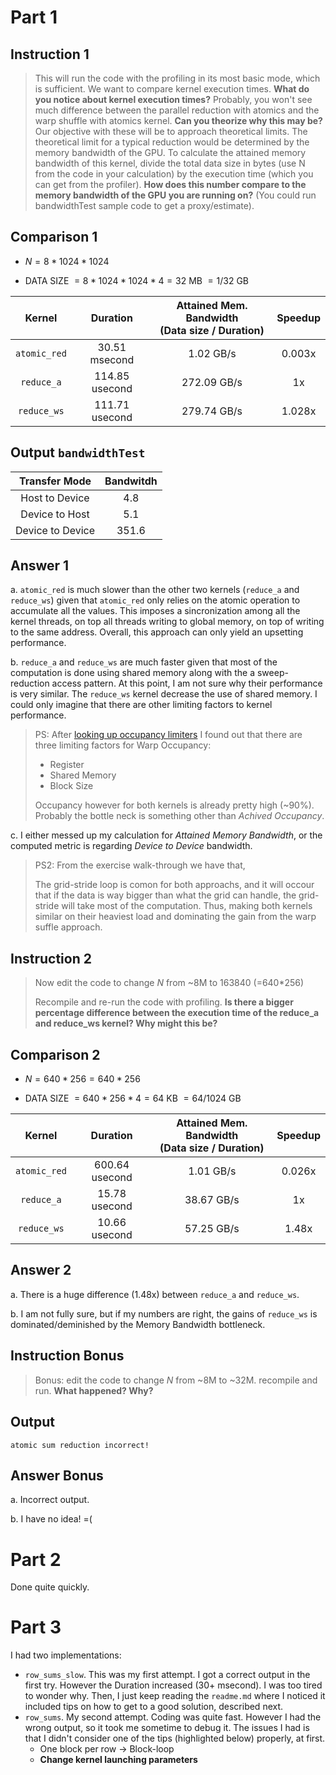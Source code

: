 # Part 1

## Instruction 1
> This will run the code with the profiling in its most basic mode, which is
sufficient. We want to compare kernel execution times. **What do you notice
about kernel execution times?** Probably, you won't see much difference between
the parallel reduction with atomics and the warp shuffle with atomics kernel.
**Can you theorize why this may be?** Our objective with these will be to
approach theoretical limits. The theoretical limit for a typical reduction would
be determined by the memory bandwidth of the GPU. To calculate the attained
memory bandwidth of this kernel, divide the total data size in bytes (use N from
the code in your calculation) by the execution time (which you can get from the
profiler). **How does this number compare to the memory bandwidth of the GPU you
are running on?** (You could run bandwidthTest sample code to get a
proxy/estimate).

## Comparison 1

- $N = 8*1024*1024$

- DATA SIZE $=8*1024*1024*4=32$ MB $=1/32$ GB

|    Kernel    |    Duration    | Attained Mem. Bandwidth<br>(Data size / Duration) | Speedup |
|:------------:|:--------------:|:-------------------------------------------------:|:-------:|
| `atomic_red` | 30.51 msecond  |                     1.02 GB/s                     | 0.003x  |
|  `reduce_a`  | 114.85 usecond |                    272.09 GB/s                    |   1x    |
| `reduce_ws`  | 111.71 usecond |                    279.74 GB/s                    | 1.028x  |
    
## Output `bandwidthTest`

|  Transfer Mode   | Bandwitdh |
|:----------------:|:---------:|
|  Host to Device  |    4.8    |
|  Device to Host  |    5.1    |
| Device to Device |   351.6   |

## Answer 1

a. `atomic_red` is much slower than the other two kernels (`reduce_a` and
`reduce_ws`) given that `atomic_red` only relies on the atomic operation to
accumulate all the values. This imposes a sincronization among all the kernel
threads, on top all threads writing to global memory, on top of writing to the
same address. Overall, this approach can only yield an upsetting performance.

b. `reduce_a` and `reduce_ws` are much faster given that most of the computation
is done using shared memory along with the a sweep-reduction access pattern. At
this point, I am not sure why their performance is very similar. The `reduce_ws`
kernel decrease the use of shared memory. I could only imagine that there are
other limiting factors to kernel performance.

> PS: After [looking up occupancy
> limiters](https://on-demand.gputechconf.com/gtc-express/2011/presentations/cuda_webinars_WarpsAndOccupancy.pdf)
> I found out that there are three limiting factors for Warp Occupancy:
> - Register
> - Shared Memory
> - Block Size
>
> Occupancy however for both kernels is already pretty high (~90%). Probably
the bottle neck is something other than *Achived Occupancy*.

c. I either messed up my calculation for *Attained Memory Bandwidth*, or the
computed metric is regarding *Device to Device* bandwidth.

> PS2: From the exercise walk-through we have that,
>
> The grid-stride loop is comon for both approachs, and it will occour that if
the data is way bigger than what the grid can handle, the grid-stride will take
most of the computation. Thus, making both kernels similar on their heaviest
load and dominating the gain from the warp suffle approach.

## Instruction 2

> Now edit the code to change *N* from ~8M to 163840 (=640*256)
>
> Recompile and re-run the code with profiling. **Is there a bigger percentage
difference between the execution time of the reduce_a and reduce_ws kernel? Why
might this be?**

## Comparison 2

- $N = 640*256 = 640 * 256$

- DATA SIZE $=640 * 256 * 4 = 64$ KB $=64/1024$ GB

|    Kernel    |    Duration    | Attained Mem. Bandwidth<br>(Data size / Duration) | Speedup |
|:------------:|:--------------:|:-------------------------------------------------:|:-------:|
| `atomic_red` | 600.64 usecond |                     1.01 GB/s                     | 0.026x  |
|  `reduce_a`  | 15.78 usecond  |                    38.67 GB/s                     |   1x    |
| `reduce_ws`  | 10.66 usecond  |                    57.25 GB/s                     |  1.48x  |

## Answer 2

a. There is a huge difference (1.48x) between `reduce_a` and `reduce_ws`.

b. I am not fully sure, but if my numbers are right, the gains of `reduce_ws` is
dominated/deminished by the Memory Bandwidth bottleneck.

## Instruction Bonus

> Bonus: edit the code to change *N* from ~8M to ~32M.  recompile and run.
**What happened? Why?**

## Output

```
atomic sum reduction incorrect!
```

## Answer Bonus

a. Incorrect output.

b. I have no idea! =(

# Part 2

Done quite quickly.

# Part 3

I had two implementations:
  - `row_sums_slow`. This was my first attempt. I got a correct output in the
  first try. However the Duration increased (30+ msecond). I was too tired to
  wonder why. Then, I just keep reading the `readme.md` where I noticed it
  included tips on how to get to a good solution, described next.
  - `row_sums`. My second attempt. Coding was quite fast. However I had the
  wrong output, so it took me sometime to debug it. The issues I had is that I
  didn't consider one of the tips (highlighted below) properly, at first.
    - One block per row -> Block-loop
    - **Change kernel launching parameters**